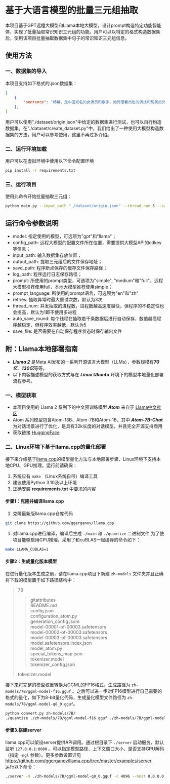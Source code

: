 # **基于大语言模型的批量三元组抽取**

本项目基于GPT远程大模型和Llama本地大模型，设计prompt构造特定功能智能体，实现了批量抽取常识知识三元组的功能。用户可以以特定的格式构造数据集后，使用该项目批量抽取数据集中句子的常识知识三元组信息。

## **使用方法**

### 一、数据集的导入

本项目支持如下格式的.json数据集：

```json
[
    {
        "sentence": "杨幂，是中国知名的女演员和歌手，她凭借着出色的演技和甜美的外貌赢得了广大观众的喜爱，曾经参演过多部热播剧，如《欢乐颂》等。"
    },
]
```

用户可以使用"./dataset/origin.json"中给定的数据集进行测试，也可以自行构造数据集。在"./dataset/create\_dataset.py"中，我们给出了一种使用大模型构造数据集的方法，用户可以参考使用，这里不再过多介绍。

### 二、运行环境加载

用户可以在虚拟环境中使用以下命令配置环境

```bash
pip install -r requirements.txt
```

### 三、运行项目

使用此命令开始批量抽取三元组：

```bash
python main.py --input_path "./dataset/origin.json" --thread_num 3 --save_file
```

## **运行命令参数说明**

*   model: 指定使用的模型，可选项为"gpt"和"llama"；
*   config\_path: 远程大模型的配置文件所在位置，需要提供大模型API的cdkey等信息；
*   input\_path: 输入数据集存放位置；
*   output\_path: 提取三元组后的文件保存地址；
*   save\_path: 程序断点保存的缓存文件保存路径；
*   log\_path: 程序运行日志保存路径；
*   prompt: 所使用的prompt类型，可选项为"simple", "medium"和"full"，远程大模型推荐使用full，本地大模型推荐使用simple；
*   prompt\_language: 所使用的prompt语言，可选项为"en"和"zh"
*   retries: 抽取异常时最大重试次数，默认为3次
*   thread\_num: 并发抽取的进程数，进程数越高速度越快，但程序的不稳定性也会提高，默认为1即不使用多进程
*   auto\_save\_round: 每个线程在抽取若干条数据后进行自动保存，数值越高程序越稳定，但程序效率越低，默认为5
*   save\_file: 是否需要在自动保存程序状态时保存输出文件

## **附：Llama本地部署指南**

*   ***Llama 2*** 是Meta AI发布的一系列开源语言大模型（LLMs），参数规模有***70亿***、***130亿***等等。
*   以下内容描述模型的获取方式与在 ***Linux Ubuntu*** 环境下的模型本地量化部署流程参考。

### 一、模型获取

*   本项目使用的 Llama 2 系列下的中文预训练模型 ***Atom*** 来自于 [Llama中文社区](https://github.com/LlamaFamily/Llama-Chinese)
*   Atom 系列模型包含Atom-13B、Atom-7B和Atom-1B，其中 ***Atom-7B-Chat*** 为对话场景进行了优化，是具有32k长度的对话模型，并且完全开源支持商用
*   获取链接 [HuggingFace](https://huggingface.co/FlagAlpha/Atom-7B-Chat)

### 二、Linux环境下基于llama.cpp的量化部署

接下来介绍基于[llama.cpp](https://github.com/ggerganov/llama.cpp)的模型量化方法与本地部署步骤，Linux环境下支持本地CPU、GPU推理。运行前请确保：

1.  系统应有 `make` （Linux系统自带）编译工具
2.  建议使用Python 3.10及以上环境
3.  正确安装 **requirements.txt** 中要求的内容

#### 步骤1：克隆并编译llama.cpp

1.  克隆最新版llama.cpp仓库代码

```bash
git clone https://github.com/ggerganov/llama.cpp
```

1.  对llama.cpp进行编译，编译后生成 `./main` 和 `./quantize` 二进制文件,为了使项目能够启用GPU推理，采用了和cuBLAS一起编译的命令如下：

```bash
make LLAMA_CUBLAS=1
```

#### 步骤2：生成量化版本模型

在进行量化版本生成之前，请在llama.cpp项目下新建 `zh-models` 文件夹并且正确将下载的模型置于如下路径结构中：

> 7B
>
> > gitattributes\
> > README.md\
> > config.json\
> > configuration\_atom.py\
> > generation\_config.jsom\
> > model-00001-of-00003.safetensors\
> > model-00002-of-00003.safetensors\
> > model-00003-of-00003.safetensors\
> > model.safetensors.index.json\
> > model\_atom.py\
> > special\_tokens\_map.json\
> > tokenizer.model\
> > tokenizer\_config.json
>
> tokenizer.model

接下来将完整的模型权重转换为GGML的FP16格式，生成路径为 `zh-models/7B/ggml-model-f16.gguf` 。之后可以进一步对FP16模型进行自己需要的格式的量化，如下为8-bit量化代码，生成量化模型文件路径为 `zh-models/7B/ggml-model-q8_0.gguf`。

```bash
python convert.py zh-models/7B/
./quantize ./zh-models/7B/ggml-model-f16.gguf ./zh-models/7B/ggml-model-q8_0.gguf q8_0
```

#### 步骤3.搭建server

llama.cpp可以架设server提供API调用。通过根目录下 `./server` 启动服务，默认监听 `127.0.0.1:8080` 。可以指定模型路径、上下文窗口大小、是否支持GPU解码（指定 `-ngl` 参数）。更多参数设置详见 <https://github.com/ggerganov/llama.cpp/tree/master/examples/server>\
运行以下命令：

```bash
./server -m ./zh-models/7B/ggml-model-q8_0.gguf -c 4096 --host 0.0.0.0 --port 8080 -ngl 999
```

